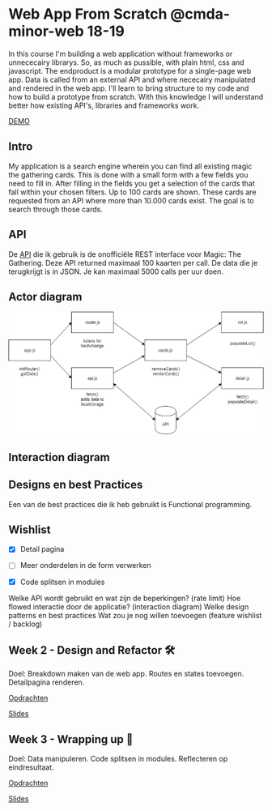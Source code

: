 # Web App From Scratch @cmda-minor-web 18-19

In this course I'm building a web application without frameworks or unnececairy librarys. So, as much as pussible, with plain html, css and javascript. The endproduct is a modular prototype for a single-page web app. Data is called from an external API and where nececairy manipulated and rendered in the web app. I'll learn to bring structure to my code and how to build a prototype from scratch. With this knowledge I will understand better how existing API's, libraries and frameworks work.

[DEMO](https://gifted-albattani-e5c23d.netlify.com/)

## Intro
My application is a search engine wherein you can find all existing magic the gathering cards. This is done with a small form with a few fields you need to fill in. After filling in the fields you get a selection of the cards that fall within your chosen filters. Up to 100 cards are shown. These cards are requested from an API where more than 10.000 cards exist. The goal is to search through those cards.

## API 

De [API](https://docs.magicthegathering.io/) die ik gebruik is de onofficiële REST interface voor Magic: The Gathering. Deze API returned maximaal 100 kaarten per call. De data die je terugkrijgt is in JSON. Je kan maximaal 5000 calls per uur doen.

##  Actor diagram

![Interaction diagram](src/interactionDiagram.png)


## Interaction diagram



## Designs en best Practices

Een van de best practices die ik heb gebruikt is Functional programming.

## Wishlist

- [x] Detail pagina
- [ ] Meer onderdelen in de form verwerken
- [x] Code splitsen in modules


Welke API wordt gebruikt en wat zijn de beperkingen? (rate limit)
Hoe flowed interactie door de applicatie? (interaction diagram)
Welke design patterns en best practices
Wat zou je nog willen toevoegen (feature wishlist / backlog)


## Week 2 - Design and Refactor 🛠

Doel: Breakdown maken van de web app. Routes en states toevoegen. Detailpagina renderen.

[Opdrachten](https://drive.google.com/open?id=1GMDTdW3LycAYpZSFI6gk_lrKrx8-zLWrNh69aaVEH5Y)

[Slides](https://drive.google.com/open?id=1IqQeu1m0dQiSC_KCvrn8eencAgtYe7X6qT-gm0n9Bmc)

## Week 3 - Wrapping up 🎁

Doel: Data manipuleren. Code splitsen in modules. Reflecteren op eindresultaat.

[Opdrachten](https://drive.google.com/open?id=13pKQu72pshaEzKw9q5JHLa-aop85nMP6nDCdqioWjoQ)

[Slides](https://drive.google.com/open?id=1BSzGYNLMgtHD4HRnK7f0DgyTv4Pg3xsQwD_eYNo7v0Y)


<!-- Add a link to your live demo in Github Pages 🌐-->

<!-- ☝️ replace this description with a description of your own work -->

<!-- Add a nice image here at the end of the week, showing off your shiny frontend 📸 -->

<!-- Maybe a table of contents here? 📚 -->

<!-- How about a section that describes how to install this project? 🤓 -->

<!-- ...but how does one use this project? What are its features 🤔 -->

<!-- What external data source is featured in your project and what are its properties 🌠 -->

<!-- Maybe a checklist of done stuff and stuff still on your wishlist? ✅ -->

<!-- How about a license here? 📜 (or is it a licence?) 🤷 -->
